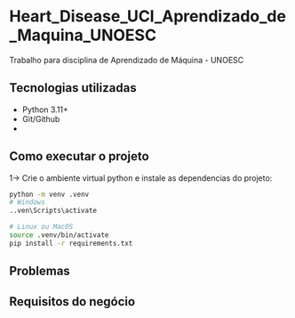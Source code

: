 # Heart_Disease_UCI_Aprendizado_de_Maquina_UNOESC
Trabalho para disciplina de Aprendizado de Máquina - UNOESC


## Tecnologias utilizadas
- Python 3.11+
- Git/Github
- 

## Como executar o projeto
1→ Crie o ambiente virtual python e instale as dependencias do projeto:
```bash
python -m venv .venv
# Windows
..ven\Scripts\activate

# Linux ou MacOS
source .venv/bin/activate
pip install -r requirements.txt
``` 


## Problemas
## Requisitos do negócio